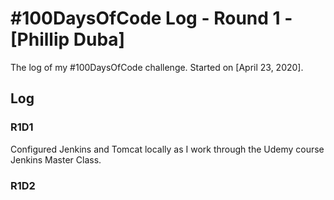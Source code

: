 # #100DaysOfCode Log - Round 1 - [Phillip Duba]

The log of my #100DaysOfCode challenge. Started on [April 23, 2020].

## Log

### R1D1 
Configured Jenkins and Tomcat locally as I work through the Udemy course Jenkins Master Class.

### R1D2
